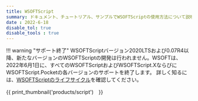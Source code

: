 ```yaml
---
title: WSOFTScript
summary: ドキュメント、チュートリアル、サンプルでWSOFTScriptの使用方法について説明します。ユーザー、開発者、管理者向けの情報が含まれます。
date : 2022-6-18
disable_tol: true
disable_tools : true
---
```


!!! warning "サポート終了"
    WSOFTScriptバージョン2020LTSおよび0.07R4以降、新たなバージョンのWSOFTScriptの開発は行われません。WSOFTは、2022年6月1日に、すべてのWSOFTScriptおよびWSOFTScript.XならびにWSOFTScript.Pocketの各バージョンのサポートを終了します。
    詳しく知るには、[WSOFTScriptのライフサイクル](./lifecycle.md)を確認してください。

{{ print_thumbnail('products/script')　}}